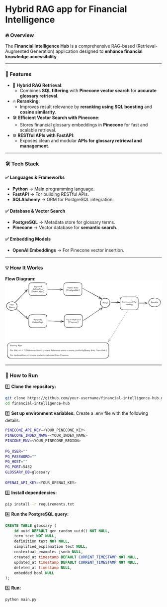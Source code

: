 # Hybrid RAG app for Financial Intelligence

### 🔥 **Overview**
The **Financial Intelligence Hub** is a comprehensive RAG-based (Retrieval-Augmented Generation) application designed to **enhance financial knowledge accessibility**.  

---

### **🌟 Features**
- 🔎 **Hybrid RAG Retrieval**:  
    - Combines **SQL filtering** with **Pinecone vector search** for **accurate glossary retrieval**.
- 🔥 **Reranking**:  
    - Improves result relevance by **reranking using SQL boosting** and **cosine similarity**.  
- 🛠️ **Efficient Vector Search with Pinecone**:  
    - Stores financial glossary embeddings in **Pinecone** for fast and scalable retrieval. 
- ⚙️ **RESTful APIs with FastAPI**:  
    - Exposes clean and modular **APIs for glossary retrieval and management**.  

---

### **🛠️ Tech Stack**
#### ✅ **Languages & Frameworks**
- **Python** → Main programming language.
- **FastAPI** → For building RESTful APIs.
- **SQLAlchemy** → ORM for PostgreSQL integration.

#### ✅ **Database & Vector Search**
- **PostgreSQL** → Metadata store for glossary terms.  
- **Pinecone** → Vector database for **semantic search**.  

#### ✅ **Embedding Models**
- **OpenAI Embeddings** → For Pinecone vector insertion.

---

### **💡 How It Works**
**Flow Diagram:**
![Flow Diagram](Fin-RAG.png)

---

### **🔧 How to Run**
1️⃣ **Clone the repository:**
```bash
git clone https://github.com/your-username/financial-intelligence-hub.git
cd financial-intelligence-hub
```

2️⃣ **Set up environment variables:**
Create a .env file with the following details:
```bash
PINECONE_API_KEY=<YOUR_PINECONE_KEY>  
PINECONE_INDEX_NAME=<YOUR_INDEX_NAME> 
PINCONE_ENV=<YOUR_PINECONE_REGION>

PG_USER=""
PG_PASSWORD=""
PG_HOST=""
PG_PORT=5432
GLOSSARY_DB=glossary

OPENAI_API_KEY=<YOUR_OPENAI_KEY>
```

3️⃣ **Install dependencies:**
```bash
pip install -r requirements.txt
```

4️⃣ **Run the PostgreSQL query:**
```sql
CREATE TABLE glossary (
	id uuid DEFAULT gen_random_uuid() NOT NULL,
	term text NOT NULL,
	definition text NOT NULL,
	simplified_explanation text NULL,
	contextual_examples jsonb NULL,
	created_at timestamp DEFAULT CURRENT_TIMESTAMP NOT NULL,
	updated_at timestamp DEFAULT CURRENT_TIMESTAMP NOT NULL,
	deleted_at timestamp NULL,
	embedded bool NULL
);
```

5️⃣ **Run:**
```bash
python main.py
```